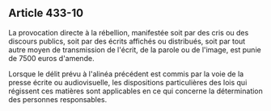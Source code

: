 Article 433-10
----
La provocation directe à la rébellion, manifestée soit par des cris ou des
discours publics, soit par des écrits affichés ou distribués, soit par tout
autre moyen de transmission de l'écrit, de la parole ou de l'image, est punie de
7500 euros d'amende.

Lorsque le délit prévu à l'alinéa précédent est commis par la voie de la presse
écrite ou audiovisuelle, les dispositions particulières des lois qui régissent
ces matières sont applicables en ce qui concerne la détermination des personnes
responsables.
